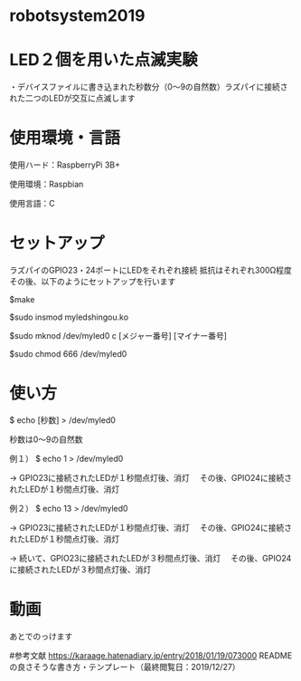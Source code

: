 # robotsystem2019

# LED２個を用いた点滅実験
・デバイスファイルに書き込まれた秒数分（0～9の自然数）ラズパイに接続された二つのLEDが交互に点滅します

# 使用環境・言語
使用ハード：RaspberryPi 3B+

使用環境：Raspbian

使用言語：C

# セットアップ
ラズパイのGPIO23・24ポートにLEDをそれぞれ接続
抵抗はそれぞれ300Ω程度
その後、以下のようにセットアップを行います

$make

$sudo insmod myledshingou.ko

$sudo mknod /dev/myled0 c [メジャー番号] [マイナー番号]

$sudo chmod 666 /dev/myled0

# 使い方
$ echo [秒数] > /dev/myled0

秒数は0～9の自然数


例１）
$ echo 1 > /dev/myled0 

→ GPIO23に接続されたLEDが１秒間点灯後、消灯
　その後、GPIO24に接続されたLEDが１秒間点灯後、消灯
 
 
 例２）
 $ echo 13 > /dev/myled0 

→ GPIO23に接続されたLEDが１秒間点灯後、消灯
　その後、GPIO24に接続されたLEDが１秒間点灯後、消灯
 
→ 続いて、GPIO23に接続されたLEDが３秒間点灯後、消灯
　その後、GPIO24に接続されたLEDが３秒間点灯後、消灯

# 動画
あとでのっけます

#参考文献
https://karaage.hatenadiary.jp/entry/2018/01/19/073000
READMEの良さそうな書き方・テンプレート（最終閲覧日：2019/12/27）
